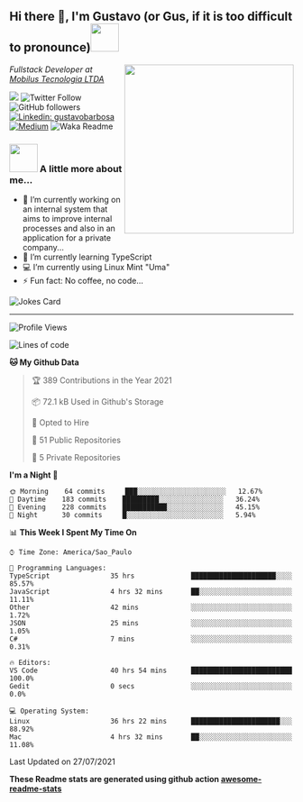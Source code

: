 <h2>Hi there 👋, I'm Gustavo (or Gus, if it is too difficult to pronounce)<img src="https://media.giphy.com/media/RMAnPMLrnOVhWuvusR/giphy.gif" width="50"></h2>
<img src="https://media.giphy.com/media/bi6RQ5x3tqoSI/giphy.gif" align="right" width="300">
<p><em>Fullstack Developer at <a href="https://mobilus.com.br/">Mobilus Tecnologia LTDA</a>
</em></p>

![](https://visitor-badge.glitch.me/badge?page_id=gusbdev.gusbdev)
![Twitter Follow](https://img.shields.io/twitter/follow/GustavoBFig?label=Follow)
![GitHub followers](https://img.shields.io/github/followers/gusbdev?label=Follow&style=social)
[![Linkedin: gustavobarbosa](https://img.shields.io/badge/-Gustavo%20Barbosa-blue?style=flat-square&logo=Linkedin&logoColor=white&link=https://www.linkedin.com/in/gustavo-barbosa-4a457178/?locale=en_US)](https://www.linkedin.com/in/gustavo-barbosa-figueiredo/?locale=en_US)
[![Medium](https://img.shields.io/badge/-Gustavo%20Barbosa-black?style=flat-square&logo=Medium&logoColor=white&link=https://gusbdev.medium.com/)](https://gusbdev.medium.com/)
![Waka Readme](https://github.com/anmol098/anmol098/workflows/Waka%20Readme/badge.svg)

### <img src="https://media.giphy.com/media/LRUSX9oaSmuKW3n4Ax/giphy.gif" width="50"> A little more about me...  

- 🔭 I’m currently working on an internal system that aims to improve internal processes and also in an application for a private company...
- 🌱 I’m currently learning TypeScript
- :computer: I’m currently using Linux Mint "Uma"
- ⚡ Fun fact: No coffee, no code...

![Jokes Card](https://readme-jokes.vercel.app/api)

---
<!--START_SECTION:waka-->
![Profile Views](http://img.shields.io/badge/Profile%20Views-6-blue)

![Lines of code](https://img.shields.io/badge/From%20Hello%20World%20I%27ve%20Written-613616%20lines%20of%20code-blue)

**🐱 My Github Data** 

> 🏆 389 Contributions in the Year 2021
 > 
> 📦 72.1 kB Used in Github's Storage 
 > 
> 💼 Opted to Hire
 > 
> 📜 51 Public Repositories 
 > 
> 🔑 5 Private Repositories  
 > 
**I'm a Night 🦉** 

```text
🌞 Morning    64 commits     ███░░░░░░░░░░░░░░░░░░░░░░   12.67% 
🌆 Daytime    183 commits    █████████░░░░░░░░░░░░░░░░   36.24% 
🌃 Evening    228 commits    ███████████░░░░░░░░░░░░░░   45.15% 
🌙 Night      30 commits     █░░░░░░░░░░░░░░░░░░░░░░░░   5.94%

```


📊 **This Week I Spent My Time On** 

```text
⌚︎ Time Zone: America/Sao_Paulo

💬 Programming Languages: 
TypeScript               35 hrs              █████████████████████░░░░   85.57% 
JavaScript               4 hrs 32 mins       ██░░░░░░░░░░░░░░░░░░░░░░░   11.11% 
Other                    42 mins             ░░░░░░░░░░░░░░░░░░░░░░░░░   1.72% 
JSON                     25 mins             ░░░░░░░░░░░░░░░░░░░░░░░░░   1.05% 
C#                       7 mins              ░░░░░░░░░░░░░░░░░░░░░░░░░   0.31%

🔥 Editors: 
VS Code                  40 hrs 54 mins      █████████████████████████   100.0% 
Gedit                    0 secs              ░░░░░░░░░░░░░░░░░░░░░░░░░   0.0%

💻 Operating System: 
Linux                    36 hrs 22 mins      ██████████████████████░░░   88.92% 
Mac                      4 hrs 32 mins       ██░░░░░░░░░░░░░░░░░░░░░░░   11.08%

```


 Last Updated on 27/07/2021
<!--END_SECTION:waka-->

**These Readme stats are generated using github action [awesome-readme-stats](https://github.com/anmol098/waka-readme-stats)**
